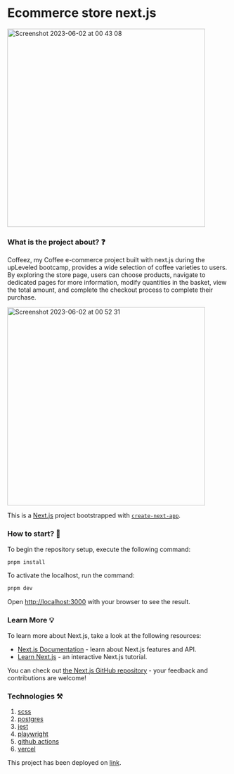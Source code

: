 # Ecommerce store next.js

<img width="450" alt="Screenshot 2023-06-02 at 00 43 08" src="https://github.com/butterfly-123/next-ecommerce-store/assets/58802893/6bb934bd-30c9-49de-8bfc-e2668d25e37b">

### What is the project about? ❓

Coffeez, my Coffee e-commerce project built with next.js during the upLeveled bootcamp, provides a wide selection of coffee varieties to users. By exploring the store page, users can choose products, navigate to dedicated pages for more information, modify quantities in the basket, view the total amount, and complete the checkout process to complete their purchase.

<img width="450" alt="Screenshot 2023-06-02 at 00 52 31" src="https://github.com/butterfly-123/next-ecommerce-store/assets/58802893/ad4ee797-4490-4320-993d-2d9801c70a70">

This is a [Next.js](https://nextjs.org/) project bootstrapped with [`create-next-app`](https://github.com/vercel/next.js/tree/canary/packages/create-next-app).

### How to start? 🤔

To begin the repository setup, execute the following command:

```bash
pnpm install
```

To activate the localhost, run the command:

```bash
pnpm dev
```

Open [http://localhost:3000](http://localhost:3000) with your browser to see the result.

### Learn More 💡

To learn more about Next.js, take a look at the following resources:

- [Next.js Documentation](https://nextjs.org/docs) - learn about Next.js features and API.
- [Learn Next.js](https://nextjs.org/learn) - an interactive Next.js tutorial.

You can check out [the Next.js GitHub repository](https://github.com/vercel/next.js/) - your feedback and contributions are welcome!

### Technologies ⚒️

1. [scss](https://www.npmjs.com/package/sass)
2. [postgres](https://www.npmjs.com/package/postgres)
3. [jest](https://www.npmjs.com/package/jest)
4. [playwright](https://www.npmjs.com/package/playwright)
5. [github actions](https://docs.github.com/en/actions)
5. [vercel](https://vercel.com)

This project has been deployed on [link](https://next-ecommerce-store-chi.vercel.app).

